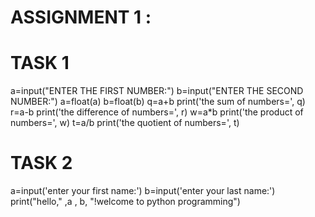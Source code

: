 # ASSIGNMENT 1  :
# TASK 1


a=input("ENTER THE FIRST NUMBER:")
b=input("ENTER THE SECOND NUMBER:")
a=float(a)
b=float(b)
q=a+b
print('the sum of numbers=', q)
r=a-b
print('the difference of numbers=', r)
w=a*b
print('the product of numbers=', w)
t=a/b
print('the quotient of numbers=', t)

# TASK 2

a=input('enter your first name:')
b=input('enter your last name:')
print("hello," ,a , b, "!welcome to python programming")



